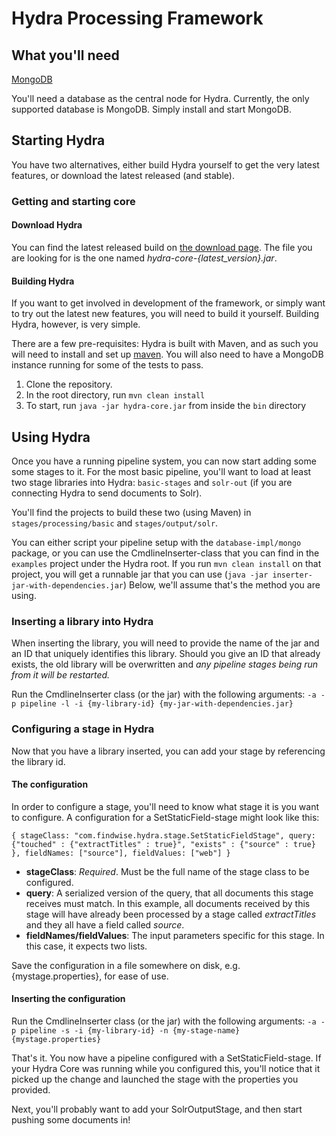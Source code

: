 Hydra Processing Framework
==========================

What you'll need
----------------

[MongoDB](http://www.mongodb.org/downloads) 

You'll need a database as the central node for Hydra. Currently, the only supported database is MongoDB. Simply install and start MongoDB.

Starting Hydra
--------------

You have two alternatives, either build Hydra yourself to get the very latest features, or download the latest released (and stable).
### Getting and starting core
#### Download Hydra

You can find the latest released build on [the download page](https://github.com/Findwise/Hydra/downloads). The file you are looking for is the one named *hydra-core-{latest_version}.jar*.

#### Building Hydra 

If you want to get involved in development of the framework, or simply want to try out the latest new features, you will need to build it yourself. Building Hydra, however, is very simple. 

There are a few pre-requisites: Hydra is built with Maven, and as such you will need to install and set up [maven](http://maven.apache.org). You will also need to have a MongoDB instance running for some of the tests to pass.

1. Clone the repository.
2. In the root directory, run `mvn clean install`
3. To start, run `java -jar hydra-core.jar` from inside the `bin` directory

Using Hydra
-----------

Once you have a running pipeline system, you can now start adding some some stages to it. For the most basic pipeline, you'll want to load at least two stage libraries into Hydra: `basic-stages` and `solr-out` (if you are connecting Hydra to send documents to Solr).

You'll find the projects to build these two (using Maven) in `stages/processing/basic` and `stages/output/solr`.

You can either script your pipeline setup with the `database-impl/mongo` package, or you can use the CmdlineInserter-class that you can find in the `examples` project under the Hydra root. If you run `mvn clean install` on that project, you will get a runnable jar that you can use (`java -jar inserter-jar-with-dependencies.jar`) Below, we'll assume that's the method you are using. 

### Inserting a library into Hydra
When inserting the library, you will need to provide the name of the jar and an ID that uniquely identifies this library. Should you give an ID that already exists, the old library will be overwritten and *any pipeline stages being run from it will be restarted.*

Run the CmdlineInserter class (or the jar) with the following arguments:
	`-a -p pipeline -l -i {my-library-id} {my-jar-with-dependencies.jar}` 

### Configuring a stage in Hydra

Now that you have a library inserted, you can add your stage by referencing the library id. 

#### The configuration
In order to configure a stage, you'll need to know what stage it is you want to configure. A configuration for a SetStaticField-stage might look like this:

`{
	stageClass: "com.findwise.hydra.stage.SetStaticFieldStage",
	query: {"touched" : {"extractTitles" : true}", "exists" : {"source" : true} },
	fieldNames: ["source"],
	fieldValues: ["web"]
}`

* __stageClass__: *Required*. Must be the full name of the stage class to be configured. 
* __query__: A serialized version of the query, that all documents this stage receives must match. In this example, all documents received by this stage will have already been processed by a stage called _extractTitles_ and they all have a field called _source_.
* __fieldNames/fieldValues__: The input parameters specific for this stage. In this case, it expects two lists.

Save the configuration in a file somewhere on disk, e.g. {mystage.properties}, for ease of use. 

#### Inserting the configuration

Run the CmdlineInserter class (or the jar) with the following arguments:
	`-a -p pipeline -s -i {my-library-id} -n {my-stage-name} {mystage.properties}` 
	
That's it. You now have a pipeline configured with a SetStaticField-stage. If your Hydra Core was running while you configured this, you'll notice that it picked up the change and launched the stage with the properties you provided.

Next, you'll probably want to add your SolrOutputStage, and then start pushing some documents in!